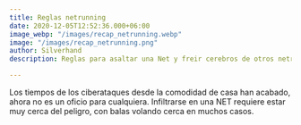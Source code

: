 ```yaml
---
title: Reglas netrunning
date: 2020-12-05T12:52:36.000+06:00
image_webp: "/images/recap_netrunning.webp"
image: "/images/recap_netrunning.png"
author: Silverhand
description: Reglas para asaltar una Net y freir cerebros de otros netrunners

---
```

Los tiempos de los ciberataques desde la comodidad de casa han acabado, ahora no es un oficio para cualquiera. Infiltrarse en una NET requiere estar muy cerca del peligro, con balas volando cerca en muchos casos.